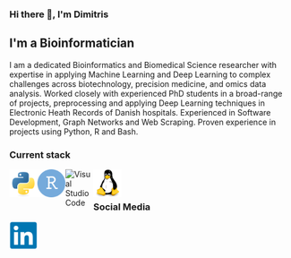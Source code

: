 ### Hi there 👋, I'm Dimitris 

## I'm a Bioinformatician 
I am a dedicated Bioinformatics and Biomedical Science researcher with expertise in applying Machine Learning and Deep Learning to complex challenges across biotechnology, precision medicine, and omics data analysis. Worked closely with experienced PhD students in a broad-range of projects, preprocessing and applying Deep Learning techniques in Electronic Heath Records of Danish hospitals. Experienced in Software Development, Graph Networks and Web Scraping. Proven experience in projects using Python, R and Bash. 

### Current stack
[<img align="left" alt="Python" width="50px" src="https://github.com/devicons/devicon/blob/master/icons/python/python-original.svg" />](github)
[<img align="left" alt="R" width="50px" src="https://github.com/devicons/devicon/blob/master/icons/rstudio/rstudio-original.svg" />](github)
[<img align="left" alt="Visual Studio Code" width="50px" src="https://upload.wikimedia.org/wikipedia/commons/9/9a/Visual_Studio_Code_1.35_icon.svg" />](github)
[<img align="left" alt="Linux" width="50px" src="https://github.com/devicons/devicon/blob/master/icons/linux/linux-original.svg" />](github)
<br/><br/>

### Social Media
[<img align="left" alt="LinkedIn" width="50px" src="https://github.com/devicons/devicon/blob/master/icons/linkedin/linkedin-original.svg" />](https://www.linkedin.com/in/dimitris-dafnoudis-534702144/)


